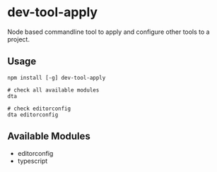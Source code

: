 # dev-tool-apply

Node based commandline tool to apply and configure other tools to a project.

## Usage

    npm install [-g] dev-tool-apply
    
    # check all available modules
    dta 
    
    # check editorconfig
    dta editorconfig

## Available Modules

* editorconfig
* typescript
